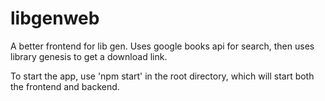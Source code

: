 # libgenweb
 
A better frontend for lib gen.
Uses google books api for search, then uses library genesis to get a download link.

To start the app, use 'npm start' in the root directory, which will start both the frontend and backend.
